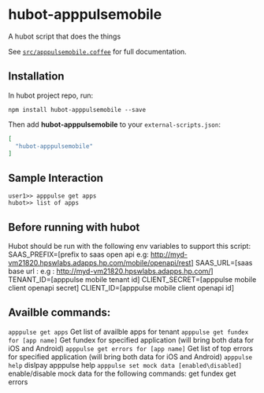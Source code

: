 # hubot-apppulsemobile

A hubot script that does the things

See [`src/apppulsemobile.coffee`](src/apppulsemobile.coffee) for full documentation.

## Installation

In hubot project repo, run:

`npm install hubot-apppulsemobile --save`

Then add **hubot-apppulsemobile** to your `external-scripts.json`:

```json
[
  "hubot-apppulsemobile"
]
```

## Sample Interaction

```
user1>> apppulse get apps
hubot>> list of apps
```

## Before running with hubot
Hubot should be run with the following env variables to support this script:
SAAS_PREFIX=[prefix to saas open api e.g: http://myd-vm21820.hpswlabs.adapps.hp.com/mobile/openapi/rest]
SAAS_URL=[saas base url : e.g : http://myd-vm21820.hpswlabs.adapps.hp.com/]
TENANT_ID=[apppulse mobile tenant id]
CLIENT_SECRET=[apppulse mobile client openapi secret]
CLIENT_ID=[apppulse mobile client openapi id]

## Availble commands:
```apppulse get apps```
Get list of availble apps for tenant
```apppulse get fundex for [app name]```
Get fundex for specified application (will bring both data for iOS and Android)
```apppulse get errors for [app name]```
Get list of top errors for specified application (will bring both data for iOS and Android)
```apppulse help```
dislpay apppulse help
```apppulse set mock data [enabled\disabled]```
enable/disable mock data for the following commands:
get fundex
get errors
